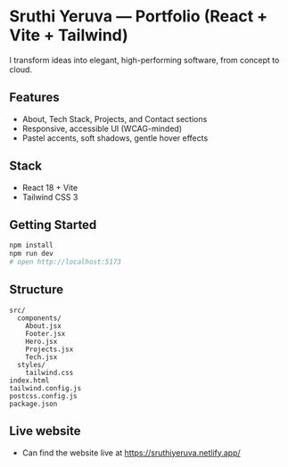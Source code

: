 # Sruthi Yeruva — Portfolio (React + Vite + Tailwind)

I transform ideas into elegant, high-performing software, from concept to cloud.

##  Features
- About, Tech Stack, Projects, and Contact sections
- Responsive, accessible UI (WCAG-minded)
- Pastel accents, soft shadows, gentle hover effects

##  Stack
- React 18 + Vite
- Tailwind CSS 3

##  Getting Started
```bash
npm install
npm run dev
# open http://localhost:5173
```

## Structure
```
src/
  components/
    About.jsx
    Footer.jsx
    Hero.jsx
    Projects.jsx
    Tech.jsx
  styles/
    tailwind.css
index.html
tailwind.config.js
postcss.config.js
package.json
```
## Live website 
- Can find the website live at https://sruthiyeruva.netlify.app/
